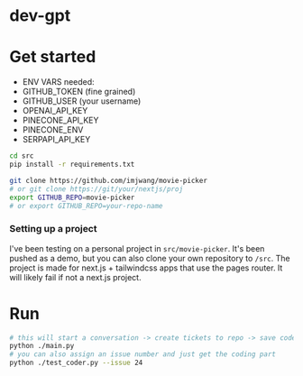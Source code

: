 # dev-gpt
# Get started
 - ENV VARS needed:
 - GITHUB_TOKEN (fine grained)
 - GITHUB_USER (your username)
 - OPENAI_API_KEY
 - PINECONE_API_KEY
 - PINECONE_ENV
 - SERPAPI_API_KEY

```bash
cd src
pip install -r requirements.txt

git clone https://github.com/imjwang/movie-picker
# or git clone https://git/your/nextjs/proj
export GITHUB_REPO=movie-picker
# or export GITHUB_REPO=your-repo-name
```
### Setting up a project
I've been testing on a personal project in `src/movie-picker`. It's been pushed as a demo, but you can also clone your own repository to `/src`. The project is made for next.js + tailwindcss apps that use the pages router. It will likely fail if not a next.js project.

# Run
```bash
# this will start a conversation -> create tickets to repo -> save code to file -> push pull request
python ./main.py
# you can also assign an issue number and just get the coding part
python ./test_coder.py --issue 24
```

